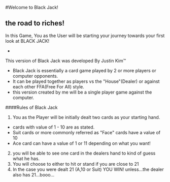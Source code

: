 #Welcome to Black Jack!
## the road to riches!
 In this Game, You as the User will be starting your journey towards your first look at BLACK JACK!
 
-
This version of Black Jack was developed By Justin Kim™

- Black Jack is essentially a card game played by 2 or more players or computer opponents.
- It can be played together as players vs the "House"(Dealer) or against each other FFA(Free For All) style.
- this version created by me will be a single player game against the computer.

####Rules of Black Jack

1. You as the Player will be initially dealt two cards as your starting hand.
 - cards with value of 1 - 10 are as stated.
 - Suit cards or more commonly referred as "Face" cards have a value of 10
 - Ace card can have a value of 1 or 11 depending on what you want!
2. you will be able to see one card in the dealers hand to kind of guess what he has.
3. You will choose to either to hit or stand if you are close to 21
4. In the case you were dealt 21 (A,10 or Suit) YOU WIN! unless...the dealer also has 21...booo...

